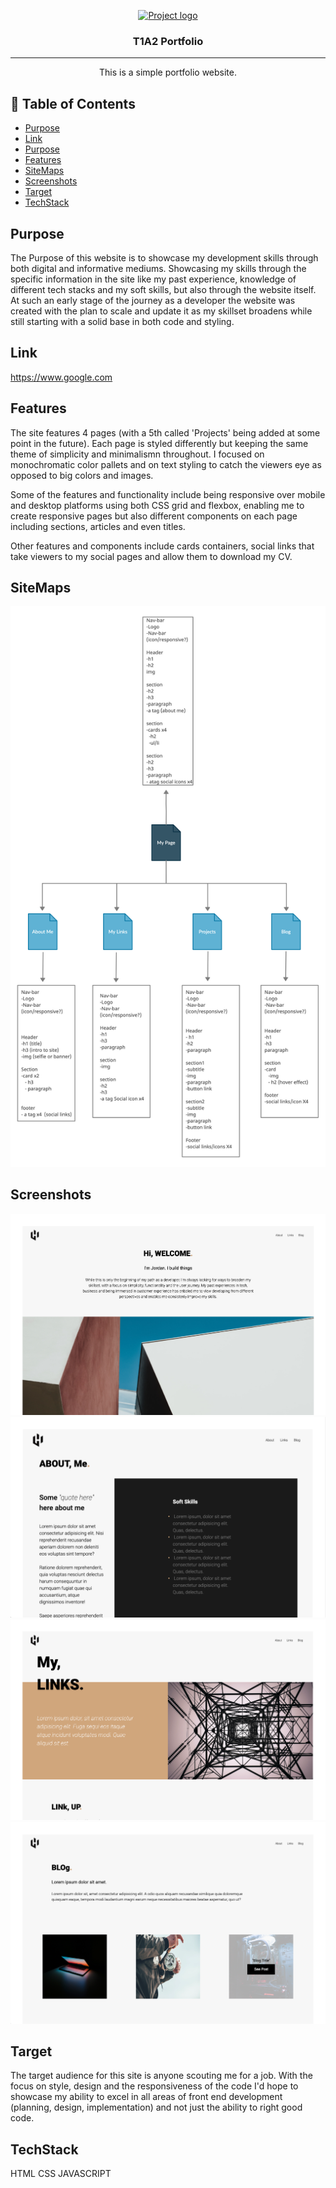 <p align="center">
  <a href="" rel="noopener">
 <img width=200px height=200px src="https://i.imgur.com/6wj0hh6.jpg" alt="Project logo"></a>
</p>

<h3 align="center">T1A2 Portfolio</h3>

<div align="center">


</div>

---

<p align="center"> This is a simple portfolio website.
    <br> 
</p>

## 📝 Table of Contents

- [Purpose](#Purpose)
- [Link](#Link)
- [Purpose](#Purpose)
- [Features](#Features)
- [SiteMaps](#SiteMaps)
- [Screenshots](#Screenshots)
- [Target](#Target)
- [TechStack](#TechStack)


##  Purpose <a name = "Purpose"></a>

The Purpose of this website is to showcase my development skills through both digital and informative mediums. Showcasing my skills through the specific information in the site like my past experience, knowledge of different tech stacks and my soft skills, but also through the website itself. At such an early stage of the journey as a developer the website was created with the plan to scale and update it as my skillset broadens while still starting with a solid base in both code and styling.


##  Link <a name = "Link"></a>

https://www.google.com

## Features <a name = "Features"></a>
The site features 4 pages (with a 5th called 'Projects' being added at some point in the future). Each page is styled differently but keeping the same theme of simplicity and minimalismn throughout. I focused on monochromatic color pallets and on text styling to catch the viewers eye as opposed to big colors and images.

Some of the features and functionality include being responsive over mobile and desktop platforms using both CSS grid and flexbox, enabling me to create responsive pages but also different components on each page including sections, articles and even titles.

Other features and components include cards containers, social links that take viewers to my social pages and allow them to download my CV. 

##  SiteMaps <a name = "SiteMaps"></a>
<img src="docs/sitemap.jpg">

##  Screenshots <a name = "Screenshots"></a>
<img src="docs/homepage-ss.png">
<img src="docs/about-ss.png">
<img src="docs/links-ss.png">
<img src="docs/blog-ss.png">

## Target <a name = "Target"></a>
The target audience for this site is anyone scouting me for a job. With the focus on style, design and the responsiveness of the code I'd hope to showcase my ability to excel in all areas of front end development (planning, design, implementation) and not just the ability to right good code.

## TechStack <a name = "TechStack"></a>
HTML
CSS
JAVASCRIPT
